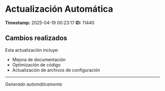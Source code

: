 # Actualización Automática

**Timestamp:** 2025-04-19 00:23:17
**ID:** 11440

## Cambios realizados

Esta actualización incluye:
- Mejora de documentación
- Optimización de código
- Actualización de archivos de configuración

---
*Generado automáticamente*
